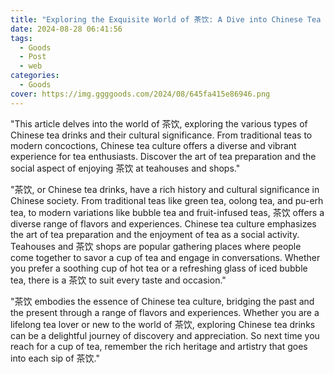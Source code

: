 ```yaml
---
title: "Exploring the Exquisite World of 茶饮: A Dive into Chinese Tea Drinks"
date: 2024-08-28 06:41:56
tags:
  - Goods
  - Post
  - web
categories:
  - Goods
cover: https://img.ggggoods.com/2024/08/645fa415e86946.png
---
```


"This article delves into the world of 茶饮, exploring the various types of Chinese tea drinks and their cultural significance. From traditional teas to modern concoctions, Chinese tea culture offers a diverse and vibrant experience for tea enthusiasts. Discover the art of tea preparation and the social aspect of enjoying 茶饮 at teahouses and shops."

"茶饮, or Chinese tea drinks, have a rich history and cultural significance in Chinese society. From traditional teas like green tea, oolong tea, and pu-erh tea, to modern variations like bubble tea and fruit-infused teas, 茶饮 offers a diverse range of flavors and experiences. Chinese tea culture emphasizes the art of tea preparation and the enjoyment of tea as a social activity. Teahouses and 茶饮 shops are popular gathering places where people come together to savor a cup of tea and engage in conversations. Whether you prefer a soothing cup of hot tea or a refreshing glass of iced bubble tea, there is a 茶饮 to suit every taste and occasion."

"茶饮 embodies the essence of Chinese tea culture, bridging the past and the present through a range of flavors and experiences. Whether you are a lifelong tea lover or new to the world of 茶饮, exploring Chinese tea drinks can be a delightful journey of discovery and appreciation. So next time you reach for a cup of tea, remember the rich heritage and artistry that goes into each sip of 茶饮."

